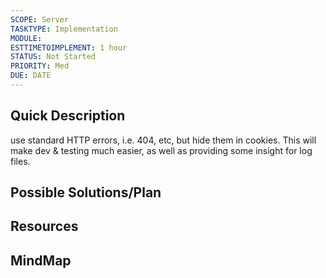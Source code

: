 ```yaml
---
SCOPE: Server
TASKTYPE: Implementation
MODULE: 
ESTTIMETOIMPLEMENT: 1 hour
STATUS: Not Started
PRIORITY: Med
DUE: DATE
---
```



## Quick Description
use standard HTTP errors, i.e. 404, etc, but hide them in cookies. This will make dev & testing much easier, as well as providing some insight for log files. 


## Possible Solutions/Plan


## Resources

## MindMap